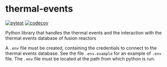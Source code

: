 # thermal-events

[![pytest](https://github.com/IRFM/thermal-events/actions/workflows/main.yml/badge.svg)](https://github.com/IRFM/thermal-events/actions/workflows/main.yml)
[![codecov](https://codecov.io/gh/IRFM/thermal-events/branch/new_database_structure/graph/badge.svg?token=3VRZQ9J5W5)](https://codecov.io/gh/IRFM/thermal-events)

Python library that handles the thermal events and the interaction with the thermal events database of fusion reactors

A `.env` file must be created, containing the credentials to connect to the thermal events database.
See the file `.env.example` for an example of `.env` file.
The `.env` file must be located at the path from which python is run.
